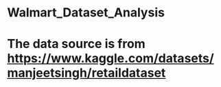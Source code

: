 # Walmart_Dataset_Analysis

# The data source is from https://www.kaggle.com/datasets/manjeetsingh/retaildataset
